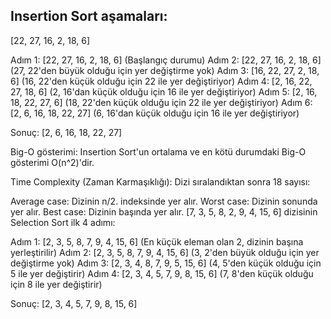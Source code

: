 ## Insertion Sort aşamaları:

[22, 27, 16, 2, 18, 6]

Adım 1: [22, 27, 16, 2, 18, 6] (Başlangıç durumu)
Adım 2: [22, 27, 16, 2, 18, 6] (27, 22'den büyük olduğu için yer değiştirme yok)
Adım 3: [16, 22, 27, 2, 18, 6] (16, 22'den küçük olduğu için 22 ile yer değiştiriyor)
Adım 4: [2, 16, 22, 27, 18, 6] (2, 16'dan küçük olduğu için 16 ile yer değiştiriyor)
Adım 5: [2, 16, 18, 22, 27, 6] (18, 22'den küçük olduğu için 22 ile yer değiştiriyor)
Adım 6: [2, 6, 16, 18, 22, 27] (6, 16'dan küçük olduğu için 16 ile yer değiştiriyor)

Sonuç: [2, 6, 16, 18, 22, 27]

Big-O gösterimi: Insertion Sort'un ortalama ve en kötü durumdaki Big-O gösterimi O(n^2)'dir.

Time Complexity (Zaman Karmaşıklığı):
Dizi sıralandıktan sonra 18 sayısı:

Average case: Dizinin n/2. indeksinde yer alır.
Worst case: Dizinin sonunda yer alır.
Best case: Dizinin başında yer alır.
[7, 3, 5, 8, 2, 9, 4, 15, 6] dizisinin Selection Sort ilk 4 adımı:

Adım 1: [2, 3, 5, 8, 7, 9, 4, 15, 6] (En küçük eleman olan 2, dizinin başına yerleştirilir)
Adım 2: [2, 3, 5, 8, 7, 9, 4, 15, 6] (3, 2'den büyük olduğu için yer değiştirme yok)
Adım 3: [2, 3, 4, 8, 7, 9, 5, 15, 6] (4, 5'den küçük olduğu için 5 ile yer değiştirir)
Adım 4: [2, 3, 4, 5, 7, 9, 8, 15, 6] (7, 8'den küçük olduğu için 8 ile yer değiştirir)

Sonuç: [2, 3, 4, 5, 7, 9, 8, 15, 6]